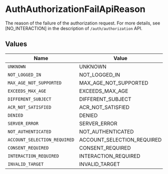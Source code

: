 # AuthAuthorizationFailApiReason

The reason of the failure of the authorization request.
For more details, see [NO_INTERACTION] in the description of `/auth/authorization` API.



## Values

| Name                         | Value                        |
| ---------------------------- | ---------------------------- |
| `UNKNOWN`                    | UNKNOWN                      |
| `NOT_LOGGED_IN`              | NOT_LOGGED_IN                |
| `MAX_AGE_NOT_SUPPORTED`      | MAX_AGE_NOT_SUPPORTED        |
| `EXCEEDS_MAX_AGE`            | EXCEEDS_MAX_AGE              |
| `DIFFERENT_SUBJECT`          | DIFFERENT_SUBJECT            |
| `ACR_NOT_SATISFIED`          | ACR_NOT_SATISFIED            |
| `DENIED`                     | DENIED                       |
| `SERVER_ERROR`               | SERVER_ERROR                 |
| `NOT_AUTHENTICATED`          | NOT_AUTHENTICATED            |
| `ACCOUNT_SELECTION_REQUIRED` | ACCOUNT_SELECTION_REQUIRED   |
| `CONSENT_REQUIRED`           | CONSENT_REQUIRED             |
| `INTERACTION_REQUIRED`       | INTERACTION_REQUIRED         |
| `INVALID_TARGET`             | INVALID_TARGET               |